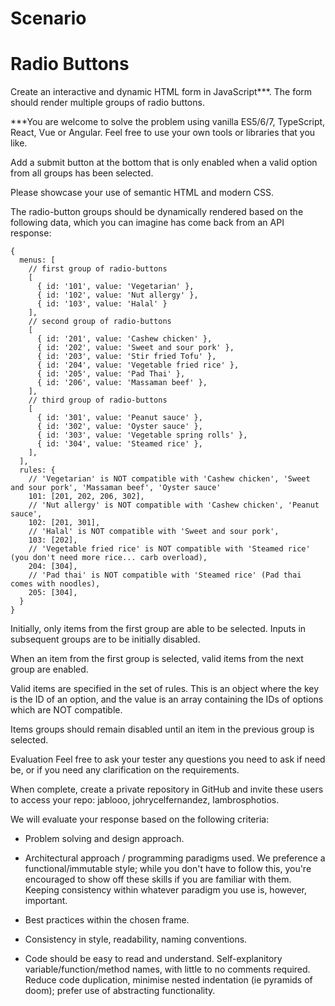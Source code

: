 # Scenario

# Radio Buttons
Create an interactive and dynamic HTML form in JavaScript***. The form should render multiple groups of radio buttons.

***You are welcome to solve the problem using vanilla ES5/6/7, TypeScript, React, Vue or Angular. Feel free to use your own tools or libraries that you like.

Add a submit button at the bottom that is only enabled when a valid option from all groups has been selected.

Please showcase your use of semantic HTML and modern CSS.

The radio-button groups should be dynamically rendered based on the following data, which you can imagine has come back from an API response:

```
{
  menus: [
    // first group of radio-buttons
    [
      { id: '101', value: 'Vegetarian' },
      { id: '102', value: 'Nut allergy' },
      { id: '103', value: 'Halal' }
    ],
    // second group of radio-buttons
    [
      { id: '201', value: 'Cashew chicken' },
      { id: '202', value: 'Sweet and sour pork' },
      { id: '203', value: 'Stir fried Tofu' },
      { id: '204', value: 'Vegetable fried rice' },
      { id: '205', value: 'Pad Thai' },
      { id: '206', value: 'Massaman beef' },
    ],
    // third group of radio-buttons
    [
      { id: '301', value: 'Peanut sauce' },
      { id: '302', value: 'Oyster sauce' },
      { id: '303', value: 'Vegetable spring rolls' },
      { id: '304', value: 'Steamed rice' },
    ],
  ],
  rules: {
    // 'Vegetarian' is NOT compatible with 'Cashew chicken', 'Sweet and sour pork', 'Massaman beef', 'Oyster sauce'
    101: [201, 202, 206, 302], 
    // 'Nut allergy' is NOT compatible with 'Cashew chicken', 'Peanut sauce',
    102: [201, 301], 
    // 'Halal' is NOT compatible with 'Sweet and sour pork',
    103: [202], 
    // 'Vegetable fried rice' is NOT compatible with 'Steamed rice' (you don't need more rice... carb overload),
    204: [304],
    // 'Pad thai' is NOT compatible with 'Steamed rice' (Pad thai comes with noodles),
    205: [304],
  }
}
```

Initially, only items from the first group are able to be selected. Inputs in subsequent groups are to be initially disabled.

When an item from the first group is selected, valid items from the next group are enabled.

Valid items are specified in the set of rules. This is an object where the key is the ID of an option, and the value is an array containing the IDs of options which are NOT compatible.

Items groups should remain disabled until an item in the previous group is selected.

Evaluation
Feel free to ask your tester any questions you need to ask if need be, or if you need any clarification on the requirements.

When complete, create a private repository in GitHub and invite these users to access your repo: jablooo, johrycelfernandez, lambrosphotios.

We will evaluate your response based on the following criteria:

- Problem solving and design approach.

- Architectural approach / programming paradigms used. We preference a functional/immutable style; while you don't have to follow this, you're encouraged to show off these skills if you are familiar with them. Keeping consistency within whatever paradigm you use is, however, important.

- Best practices within the chosen frame.
- Consistency in style, readability, naming conventions.
- Code should be easy to read and understand. Self-explanitory variable/function/method names, with little to no comments required.
Reduce code duplication, minimise nested indentation (ie pyramids of doom); prefer use of abstracting functionality.
